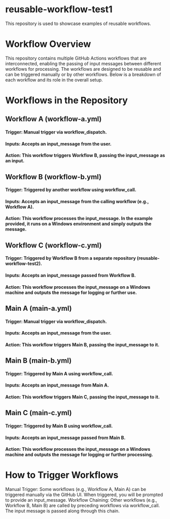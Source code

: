 # reusable-workflow-test1
This repository is used to showcase examples of reusable workflows.

# Workflow Overview
  This repository contains multiple GitHub Actions workflows that are interconnected, enabling the passing of input messages between different workflows for processing. The workflows are designed to be reusable 
  and can be triggered manually or by other workflows. Below is a breakdown of each workflow and its role in the overall setup.

# Workflows in the Repository
## Workflow A (workflow-a.yml)
####  Trigger: Manual trigger via workflow_dispatch.
####  Inputs: Accepts an input_message from the user.
####  Action: This workflow triggers Workflow B, passing the input_message as an input.
## Workflow B (workflow-b.yml)
####  Trigger: Triggered by another workflow using workflow_call.
####  Inputs: Accepts an input_message from the calling workflow (e.g., Workflow A).
####  Action: This workflow processes the input_message. In the example provided, it runs on a Windows environment and simply outputs the message.
## Workflow C (workflow-c.yml)
####  Trigger: Triggered by Workflow B from a separate repository (reusable-workflow-test2).
####  Inputs: Accepts an input_message passed from Workflow B.
#### Action: This workflow processes the input_message on a Windows machine and outputs the message for logging or further use.
## Main A (main-a.yml)
####  Trigger: Manual trigger via workflow_dispatch.
####  Inputs: Accepts an input_message from the user.
####  Action: This workflow triggers Main B, passing the input_message to it.
## Main B (main-b.yml)
#### Trigger: Triggered by Main A using workflow_call.
#### Inputs: Accepts an input_message from Main A.
#### Action: This workflow triggers Main C, passing the input_message to it.
## Main C (main-c.yml)
####  Trigger: Triggered by Main B using workflow_call.
####  Inputs: Accepts an input_message passed from Main B.
####  Action: This workflow processes the input_message on a Windows machine and outputs the message for logging or further processing.

# How to Trigger Workflows
  Manual Trigger: Some workflows (e.g., Workflow A, Main A) can be triggered manually via the GitHub UI. When triggered, you will be prompted to provide an input_message.
  Workflow Chaining: Other workflows (e.g., Workflow B, Main B) are called by preceding workflows via workflow_call. The input message is passed along through this chain.
